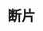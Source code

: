 ---
title: "断片"
description: "一些无法被分类的碎片文字。"
slug: "test"
image: "kakera.jpg"
style:
    background: "#2a9d8f"
    color: "#fff"
---